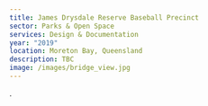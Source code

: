 ```yaml
---
title: James Drysdale Reserve Baseball Precinct
sector: Parks & Open Space
services: Design & Documentation
year: "2019"
location: Moreton Bay, Queensland
description: TBC
image: /images/bridge_view.jpg
---
```

.